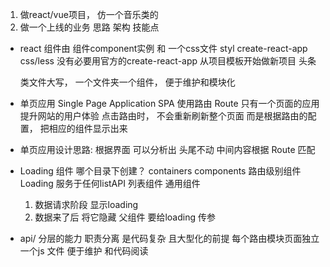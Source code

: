 1. 做react/vue项目， 仿一个音乐类的
2. 做一个上线的业务  思路  架构  技能点

- react  组件由 组件component实例 和 一个css文件 styl
  create-react-app   css/less
  没有必要用官方的create-react-app  从项目模板开始做新项目
  头条
  
  类文件大写， 一个文件夹一个组件， 便于维护和模块化

- 单页应用   Single Page Application  SPA
  使用路由 Route
  只有一个页面的应用
  提升网站的用户体验
  点击路由时， 不会重新刷新整个页面  而是根据路由的配置， 把相应的组件显示出来

- 单页应用设计思路:
  根据界面  可以分析出  头尾不动  中间内容根据 Route 匹配 
- Loading 组件
  哪个目录下创建？
  containers
  components    路由级别组件
  Loading  服务于任何listAPI  列表组件  通用组件

  1. 数据请求阶段  显示loading
  2. 数据来了后  将它隐藏
  父组件 要给loading 传参

- api/   分层的能力  职责分离  是代码复杂 且大型化的前提
  每个路由模块页面独立一个js 文件  便于维护 和代码阅读
